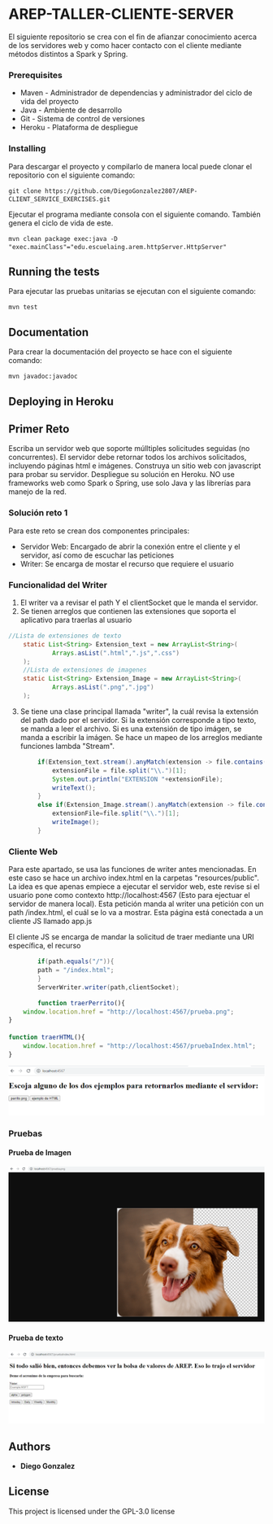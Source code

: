 # AREP-TALLER-CLIENTE-SERVER

El siguiente repositorio se crea con el fin de afianzar conocimiento acerca de los servidores web y como hacer contacto con el cliente mediante métodos distintos a Spark y Spring.


### Prerequisites

- Maven - Administrador de dependencias y administrador del ciclo de vida del proyecto
- Java - Ambiente de desarrollo
- Git - Sistema de control de versiones
- Heroku - Plataforma de despliegue

### Installing

Para descargar el proyecto y compilarlo de manera local puede clonar el repositorio con el siguiente comando:

    git clone https://github.com/DiegoGonzalez2807/AREP-CLIENT_SERVICE_EXERCISES.git


Ejecutar el programa mediante consola con el siguiente comando. También genera el ciclo de vida de este.

    mvn clean package exec:java -D "exec.mainClass"="edu.escuelaing.arem.httpServer.HttpServer"


## Running the tests

Para ejecutar las pruebas unitarias se ejecutan con el siguiente comando:

    mvn test

## Documentation

Para crear la documentación del proyecto se hace con el siguiente comando:

    mvn javadoc:javadoc

## Deploying in Heroku

## Primer Reto
Escriba un servidor web que soporte múlltiples solicitudes seguidas (no concurrentes). El servidor debe retornar todos los archivos solicitados, incluyendo páginas html e imágenes. Construya un sitio web con javascript para probar su servidor. Despliegue su solución en Heroku. NO use frameworks web como Spark o Spring, use solo Java y las librerías para manejo de la red.

### Solución reto 1
Para este reto se crean dos componentes principales: 
    
- Servidor Web: Encargado de abrir la conexión entre el cliente y el servidor, así como de escuchar las peticiones
- Writer: Se encarga de mostar el recurso que requiere el usuario

### Funcionalidad del Writer
1. El writer va a revisar el path Y el clientSocket que le manda el servidor.
2. Se tienen arreglos que contienen las extensiones que soporta el aplicativo para traerlas al usuario
```java
//Lista de extensiones de texto
    static List<String> Extension_text = new ArrayList<String>(
            Arrays.asList(".html",".js",".css")
    );
    //Lista de extensiones de imagenes
    static List<String> Extension_Image = new ArrayList<String>(
            Arrays.asList(".png",".jpg")
    );
```
3. Se tiene una clase principal llamada "writer", la cuál revisa la extensión del path dado por el servidor. Si la extensión corresponde a tipo texto, se manda a leer el archivo. Si es una extensión de tipo imágen, se manda a escribir la imágen. Se hace un mapeo de los arreglos mediante funciones lambda "Stream".
```java
        if(Extension_text.stream().anyMatch(extension -> file.contains(extension))){
            extensionFile = file.split("\\.")[1];
            System.out.println("EXTENSION "+extensionFile);
            writeText();
        }
        else if(Extension_Image.stream().anyMatch(extension -> file.contains(extension))){
            extensionFile=file.split("\\.")[1];
            writeImage();
        }
```

### Cliente Web
Para este apartado, se usa las funciones de writer antes mencionadas. En este caso se hace un archivo index.html en la carpetas "resources/public". La idea es que apenas empiece a ejecutar el servidor web, este revise si el usuario pone como contexto http://localhost:4567 (Esto para ejectuar el servidor de manera local). Esta petición manda al writer una petición con un path /index.html, el cuál se lo va a mostrar.
Esta página está conectada a un cliente JS llamado app.js

El cliente JS se encarga de mandar la solicitud de traer mediante una URI específica, el recurso

```java
        if(path.equals("/")){
        path = "/index.html";
        }
        ServerWriter.writer(path,clientSocket);
```

```javascript
        function traerPerrito(){
    window.location.href = "http://localhost:4567/prueba.png";
}

function traerHTML(){
    window.location.href = "http://localhost:4567/pruebaIndex.html";
}
```

![](https://github.com/DiegoGonzalez2807/AREP-CLIENT_SERVICE_EXERCISES/blob/master/resources/images/PruebaInicio.png)


### Pruebas 
#### Prueba de Imagen
![](https://github.com/DiegoGonzalez2807/AREP-CLIENT_SERVICE_EXERCISES/blob/master/resources/images/pruebaImagen.png)

#### Prueba de texto
![](https://github.com/DiegoGonzalez2807/AREP-CLIENT_SERVICE_EXERCISES/blob/master/resources/images/pruebaHTML.png)

## Authors

* **Diego Gonzalez**


## License

This project is licensed under the GPL-3.0 license
